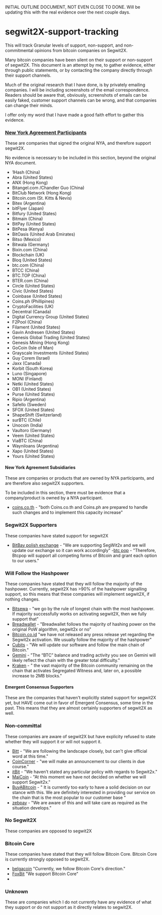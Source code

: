 INITIAL OUTLINE DOCUMENT, NOT EVEN CLOSE TO DONE.  Will be updating this with the real evidence over the next couple days.

# segwit2X-support-tracking
This will track Granular levels of support, non-support, and non-commitmental opinions from bitcoin companies on Segwit2X.  

Many bitcoin companies have been silent on their support or non-support of segwit2X.  This document is an attempt by me, to gather evidence, either through public statements, or by contacting the company directly through their support channels.

Much of the original research that I have done, is by privately emailing companies.  I will be including screenshots of the email correspondence.  Readers should be aware that, obviously, screenshots of emails can be easily faked, customer support channels can be wrong, and that companies can change their minds.

I offer only my word that I have made a good faith effort to gather this evidence.

### [New York Agreement Participants](https://medium.com/@DCGco/bitcoin-scaling-agreement-at-consensus-2017-133521fe9a77)
These are companies that signed the original NYA, and therefore support segwit2X.

No evidence is necessary to be included in this section, beyond the original NYA document.

- 1Hash (China)
- Abra (United States)
- ANX (Hong Kong)
- Bitangel.com /Chandler Guo (China)
- BitClub Network (Hong Kong)
- Bitcoin.com (St. Kitts & Nevis)
- Bitex (Argentina)
- bitFlyer (Japan)
- Bitfury (United States)
- Bitmain (China)
- BitPay (United States)
- BitPesa (Kenya)
- BitOasis (United Arab Emirates)
- Bitso (Mexico)
- Bitwala (Germany)
- Bixin.com (China)
- Blockchain (UK)
- Bloq (United States)
- btc.com (China)
- BTCC (China)
- BTC.TOP (China)
- BTER.com (China)
- Circle (United States)
- Civic (United States)
- Coinbase (United States)
- Coins.ph (Phillipines)
- CryptoFacilities (UK)
- Decentral (Canada)
- Digital Currency Group (United States)
- F2Pool (China)
- Filament (United States)
- Gavin Andresen (United States)
- Genesis Global Trading (United States)
- Genesis Mining (Hong Kong)
- GoCoin (Isle of Man)
- Grayscale Investments (United States)
- Guy Corem (Israel)
- Jaxx (Canada)
- Korbit (South Korea)
- Luno (Singapore)
- MONI (Finland)
- Netki (United States)
- OB1 (United States)
- Purse (United States)
- Ripio (Argentina)
- Safello (Sweden)
- SFOX (United States)
- ShapeShift (Switzerland)
- surBTC (Chile)
- Unocoin (India)
- Vaultoro (Germany)
- Veem (United States)
- ViaBTC (China)
- Wayniloans (Argentina)
- Xapo (United States)
- Yours (United States)

#### New York Agreement Subsidiaries 
These are companies or products that are owned by NYA participants, and are therefore also segwit2X supporters.

To be included in this section, there must be evidence that a company/product is owned by a NYA participant.

- [coins.co.th](https://imgur.com/a/fCofx) - "both Coins.co.th and Coins.ph are prepared to handle such changes and to implement this capacity increase" 

### Segwit2X Supporters
These companies have stated support for segwit2X 
- [BitBay polish exchange](https://imgur.com/a/Vcu6c) - "We are supporting SegWit2x and we will update our exchange so it can work accordingly"
-[btc pop](https://blog.btcpop.co/2017/07/19/preparation-for-hard-forks/) - "Therefore, Btcpop will support all competing forms of Bitcoin and grant each option to our users."

### Will Follow the Hashpower
These companies have stated that they will follow the majority of the hashpower.  Currently, segwit2X has >90% of the hashpower signalling support, so this means that these companies will implement segwit2X, if nothing changes.
- [Bitsewa](https://imgur.com/a/6Nrwx) - "we go by the rule of longest chain with the most hashpower.  If majority successfully works on activating segwit2X, then we fully support that"
- [Breadwallet](https://www.reddit.com/r/Bitcoin/comments/6sii2c/70_bitcoin_companies_exchange_and_wallets_that/dld38x3/) - "Breadwallet follows the majority of hashing power on the original PoW algorithm, segwit2x or no"
- [Bitcoin.co.id](https://imgur.com/a/WtB8N) "we have not released any press release yet regarding the Segwit2x activation. We usually follow the majority of the hashpower"
- [Cubits](https://imgur.com/a/qkeIz)  - "We will update our software and follow the main chain of Bitcoin."
- [Gemini](https://gemini.com/blog/information-related-to-geminis-policy-on-an-upcoming-chain-split/) - "The “BTC” balance and trading activity you see on Gemini will likely reflect the chain with the greater total difficulty."
- [Kraken](https://blog.kraken.com/post/1150/bitcoin-cash-and-a-critical-alert-for-bitcoin-margin-traders/) - " the vast majority of the Bitcoin community remaining on the chain that activates Segregated Witness and, later on, a possible increase to 2MB blocks."

#### Emergent Consensus Supporters
These are the companies that haven't explicitly stated support for segwit2X yet, but HAVE come out in favor of Emergent Consensus, some time in the past.  This means that they are almost certainly supporters of segwit2X as well.  


### Non-committal
These companies are aware of segwit2X but have explicity refused to state whether they will support it or will not support it.
- [Bitt](https://imgur.com/a/t1t3N) - "We are following the landscape closely, but can't give official word at this time."
- [CoinCorner](https://imgur.com/a/oESKJ) - "we will make an announcement to our clients in due course."
- [itBit](https://imgur.com/a/5mqR5) - "We haven’t stated any particular policy with regards to Segwit2x."
- [MaiCoin](https://imgur.com/a/edh4H) - "At this moment we have not decided on whether we will support Segwit2x."
- [BuyABitcoin](https://imgur.com/a/WysZD) - " It is currently too early to have a solid decision on our stance with this. We are definitely interested in providing our service on the chain that is the most popular to our customer base "
- [zebpay](https://imgur.com/a/tC2Gr) - "We are aware of this and will take care as required as the situation develops."

### No Segwit2X
These companies are opposed to segwit2X

### Bitcoin Core 
These companies have stated that they will follow Bitcoin Core.  Bitcoin Core is currently strongly opposed to segwit2X.

- [belgacoin](https://imgur.com/a/5lOuD) "Currently, we follow Bitcoin Core's direction."
- [FoxBit](https://imgur.com/a/006zV) "We support Bitcoin Core"
- 

### Unknown
These are companies which I do not currently have any evidence of what they support or do not support as it directly relates to segwit2X.  

